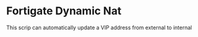 # Fortigate Dynamic Nat
This scrip can automatically update a VIP address from external to internal

